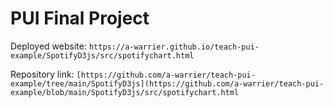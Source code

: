 # PUI Final Project

Deployed website: `https://a-warrier.github.io/teach-pui-example/SpotifyD3js/src/spotifychart.html`

Repository link: `[https://github.com/a-warrier/teach-pui-example/tree/main/SpotifyD3js](https://github.com/a-warrier/teach-pui-example/blob/main/SpotifyD3js/src/spotifychart.html`
